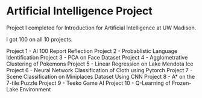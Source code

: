 # Artificial Intelligence Project
Project I completed for Introduction for Artificial Intelligence at UW Madison.

I got 100 on all 10 projects.

Project 1 - AI 100 Report Reflection
Project 2 - Probablistic Language Identification
Project 3 - PCA on Face Dataset
Project 4 - Agglometrative Clustering of Pokemons
Project 5 - Linear Regression on Lake Mendota Ice
Project 6 - Neural Network Classification of Cloth using Pytorch
Project 7 - Scene Classification on Miniplaces Dataset Using CNN
Project 8 - A* on the 7-tile Puzzle
Project 9 - Teeko Game AI
Project 10 - Q-Learning of Frozen-Lake Environment